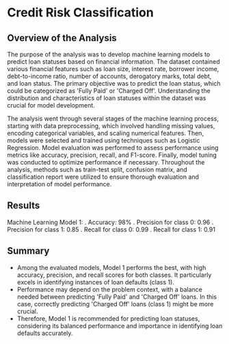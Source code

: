 # Credit Risk Classification

## Overview of the Analysis

The purpose of the analysis was to develop machine learning models to predict loan statuses based on financial information. The dataset contained various financial features such as loan size, interest rate, borrower income, debt-to-income ratio, number of accounts, derogatory marks, total debt, and loan status. The primary objective was to predict the loan status, which could be categorized as 'Fully Paid' or 'Charged Off'. Understanding the distribution and characteristics of loan statuses within the dataset was crucial for model development. 

The analysis went through several stages of the machine learning process, starting with data preprocessing, which involved handling missing values, encoding categorical variables, and scaling numerical features. Then, models were selected and trained using techniques such as Logistic Regression. Model evaluation was performed to assess performance using metrics like accuracy, precision, recall, and F1-score. Finally, model tuning was conducted to optimize performance if necessary. Throughout the analysis, methods such as train-test split, confusion matrix, and classification report were utilized to ensure thorough evaluation and interpretation of model performance.

## Results

Machine Learning Model 1:
. Accuracy: 98%
. Precision for class 0: 0.96
. Precision for class 1: 0.85
. Recall for class 0: 0.99
. Recall for class 1: 0.91


## Summary

- Among the evaluated models, Model 1 performs the best, with high accuracy, precision, and recall scores for both classes. It particularly excels in identifying instances of loan defaults (class 1).
- Performance may depend on the problem context, with a balance needed between predicting 'Fully Paid' and 'Charged Off' loans. In this case, correctly predicting 'Charged Off' loans (class 1) might be more crucial.
- Therefore, Model 1 is recommended for predicting loan statuses, considering its balanced performance and importance in identifying loan defaults accurately.
